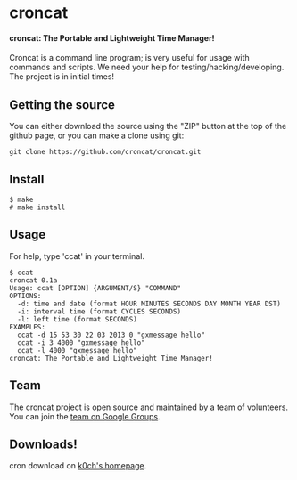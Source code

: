 croncat
=======

#### croncat: The Portable and Lightweight Time Manager! 

Croncat is a command line program; is very useful for usage with commands and scripts. We need your help for testing/hacking/developing. The project is in initial times!


## Getting the source

You can either download the source using the "ZIP" button at the top
of the github page, or you can make a clone using git:

```
git clone https://github.com/croncat/croncat.git
```


## Install

```
$ make
# make install
```


## Usage

For help, type 'ccat' in your terminal.

```
$ ccat
croncat 0.1a
Usage: ccat [OPTION] {ARGUMENT/S} "COMMAND"
OPTIONS:
  -d: time and date (format HOUR MINUTES SECONDS DAY MONTH YEAR DST)
  -i: interval time (format CYCLES SECONDS)
  -l: left time (format SECONDS)
EXAMPLES:
  ccat -d 15 53 30 22 03 2013 0 "gxmessage hello"
  ccat -i 3 4000 "gxmessage hello"
  ccat -l 4000 "gxmessage hello"
croncat: The Portable and Lightweight Time Manager!
```


## Team

The croncat project is open source and maintained by a team of volunteers.
You can join the [team on Google Groups](https://groups.google.com/forum/?fromgroups#!forum/croncat).


## Downloads!

cron download on [k0ch's homepage](http://koch.bshellz.net/downloads.html).
